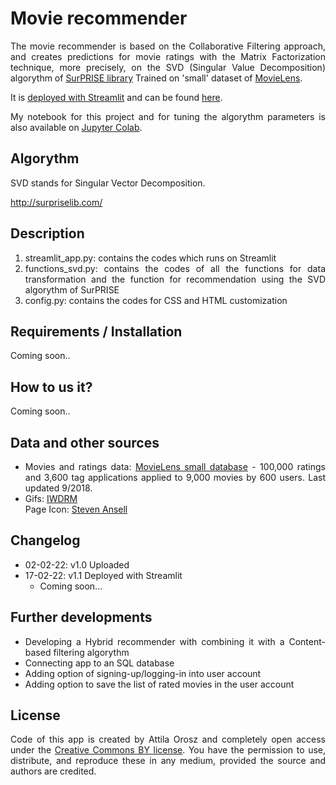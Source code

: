 # Movie recommender

<p style='text-align: justify;'>The movie recommender is based on the Collaborative Filtering approach, and creates predictions for movie ratings with the Matrix Factorization technique, more precisely, on the SVD (Singular Value Decomposition) algorythm of <a href="https://surprise.readthedocs.io/en/stable/" target="_blank">SurPRISE library</a> Trained on 'small' dataset of <a href="https://grouplens.org/datasets/movielens/" target="_blank">MovieLens</a>. </p> 

<p style='text-align: justify;'>It is <a href="https://docs.streamlit.io/streamlit-cloud/get-started/deploy-an-app" target="_blank">deployed with Streamlit</a> and can be found <a href="https://share.streamlit.io/orosz-attila/covid-19-dashboard/main" target="_blank">here</a>.</p>

<p style='text-align: justify;'>My notebook for this project and for tuning the algorythm parameters is also available on <a href="https://colab.research.google.com/drive/1StLDRJ7LVoPS10AULBxVOJo8rDqnt3U8" target="_blank">Jupyter Colab</a>.</p>

## Algorythm

SVD stands for Singular Vector Decomposition. 

http://surpriselib.com/

 ## Description 

<ol >
    <li style='text-align: justify;'>streamlit_app.py: contains the codes which runs on Streamlit</li>
    <li style='text-align: justify;'>functions_svd.py: contains the codes of all the functions for data transformation and the function for recommendation using the SVD algorythm of SurPRISE</li>
    <li style='text-align: justify;'>config.py: contains the codes for CSS and HTML customization</li>
</ol>

## Requirements / Installation 

Coming soon..

## How to us it? 

Coming soon..

## Data and other sources
<ul >
    <li style='text-align: justify;'>Movies and ratings data: <a href="https://grouplens.org/datasets/movielens/" target="_blank">MovieLens small database</a> - 100,000 ratings and 3,600 tag applications applied to 9,000 movies by 600 users. Last updated 9/2018.</li>
    <li style='text-align: justify;'>Gifs: <a href="https://iwdrm.tumblr.com/" target="_blank">IWDRM</a></li
    <li style='text-align: justify;'>Page Icon: <a href="https://www.veryicon.com/icons/system/alphabet/letter-r.html" target="_blank"> Steven Ansell</a></li>


</ul>


 ## Changelog
 - 02-02-22: v1.0 Uploaded  
 - 17-02-22: v1.1 Deployed with Streamlit
    - Coming soon... 

 ## Further developments

<ul >
    <li style='text-align: justify;'>Developing a Hybrid recommender with combining it with a Content-based filtering algorythm</li>
    <li style='text-align: justify;'>Connecting app to an SQL database</li>
    <li style='text-align: justify;'>Adding option of signing-up/logging-in into user account</li>
    <li style='text-align: justify;'>Adding option to save the list of rated movies in the user account</li>
</ul>

 ## License 
<p style='text-align: justify;'>Code of this app is created by Attila Orosz and completely open access under the <a href="https://creativecommons.org/licenses/by/4.0/" target="_blank">Creative Commons BY license</a>. You have the permission to use, distribute, and reproduce these in any medium, provided the source and authors are credited.</p> 
